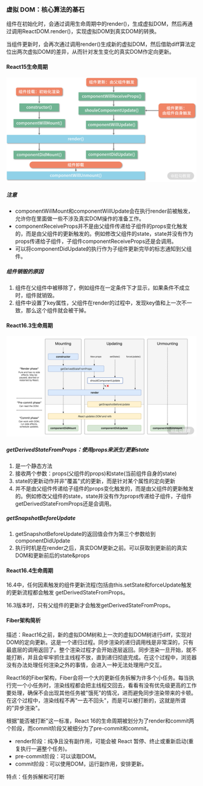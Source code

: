 ### 虚拟 DOM：核心算法的基石

组件在初始化时，会通过调用生命周期中的render()，生成虚拟DOM，然后再通过调用ReactDOM.render()，实现虚拟DOM到真实DOM的转换。

当组件更新时，会再次通过调用render()生成新的虚拟DOM，然后借助diff算法定位出两次虚拟DOM的差异，从而针对发生变化的真实DOM作定向更新。

#### React15生命周期

![](./image/react15-life-cycle.png)

##### 注意  

* componentWillMount和componentWillUpdate会在执行render前被触发，允许你在里面做一些不涉及真实DOM操作的准备工作。  
* componentReceiveProps并不是由父组件传递给子组件的props变化触发的，而是由父组件的更新触发的。例如修改父组件的state，state并没有作为props传递给子组件，子组件componentReceiveProps还是会调用。  
* 可以将componentDidUpdate的执行作为子组件更新完毕的标志通知到父组件。  

##### 组件销毁的原因  

1. 组件在父组件中被移除了，例如组件在一定条件下才显示，如果条件不成立时，组件就销毁。  
2. 组件中设置了key属性，父组件在render的过程中，发现key值和上一次不一致，那么这个组件就会被干掉。

#### React16.3生命周期

![](./image/react16.3-life-cycle.png)

##### getDerivedStateFromProps：使用props来派生/更新state

1. 是一个静态方法
2. 接收两个参数：props(父组件的props)和state(当前组件自身的state)
3. state的更新动作并非"覆盖"式的更新，而是针对某个属性的定向更新
4. 并不是由父组件传递给子组件的props变化触发的，而是由父组件的更新触发的。例如修改父组件的state，state并没有作为props传递给子组件，子组件getDerivedStateFromProps还是会调用。  

##### getSnapshotBeforeUpdate

1. getSnapshotBeforeUpdate的返回值会作为第三个参数给到componentDidUpdate
2. 执行时机是在render之后，真实DOM更新之前。可以获取到更新前的真实DOM和更新前后的state&props

#### React16.4生命周期

16.4中，任何因素触发的组件更新流程(包括由this.setState和forceUpdate触发的更新流程都会触发 getDerivedStateFromProps。

16.3版本时，只有父组件的更新才会触发getDerivedStateFromProps。

#### Fiber架构简析

描述：React16之前，新的虚拟DOM树和上一次的虚拟DOM树进行diff，实现对DOM的定向更新。这是一个递归过程。同步渲染的递归调用栈是非常深的，只有最底层的调用返回了。整个渲染过程才会开始逐层返回。同步渲染一旦开始，就不能打断，并且会牢牢抓住主线程不放，直到递归彻底完成。在这个过程中，浏览器没有办法处理任何渲染之外的事情，会进入一种无法处理用户交互。

React16的Fiber架构，Fiber会将一个大的更新任务拆解为许多个小任务。每当执行完一个小任务时，渲染线程都会把主线程交回去，看看有没有优先级更高的工作要处理，确保不会出现其他任务被"饿死"的情况，进而避免同步渲染带来的卡顿。在这个过程中，渲染线程不再"一去不回头"，而是可以被打断的，这就是所谓的"异步渲染"。  

根据"能否被打断"这一标准，React 16的生命周期被划分为了render和commit两个阶段，而commit阶段又被细分为了pre-commit和commit。  
* render阶段：纯净且没有副作用，可能会被 React 暂停、终止或重新启动(重复执行一遍整个任务)。  
* pre-commit阶段：可以读取DOM。  
* commit阶段：可以使用DOM，运行副作用，安排更新。  

特点：任务拆解和可打断